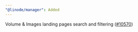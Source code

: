 ```yaml
---
"@linode/manager": Added
---
```


Volume & Images landing pages search and filtering ([#10570](https://github.com/linode/manager/pull/10570))
